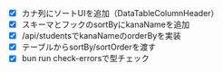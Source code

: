- [x] カナ列にソートUIを追加（DataTableColumnHeader）
- [x] スキーマとフックのsortByにkanaNameを追加
- [x] /api/studentsでkanaNameのorderByを実装
- [x] テーブルからsortBy/sortOrderを渡す
- [x] bun run check-errorsで型チェック
